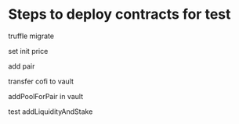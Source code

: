 # Steps to deploy contracts for test


truffle migrate

set init price

add pair

transfer cofi to vault

addPoolForPair in vault

test addLiquidityAndStake
